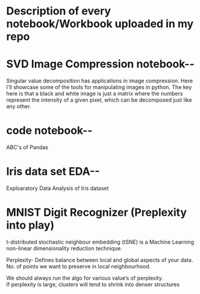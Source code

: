# Description of every notebook/Workbook uploaded in my repo

# SVD Image Compression notebook--
Singular value decomposition has applications in image compression. 
Here I'll showcase some of the tools for manipulating images in python. 
The key here is that a black and white image is just a matrix where the numbers represent the intensity of a given pixel,
which can be decomposed just like any other.

# code notebook--
ABC's of Pandas

# Iris data set EDA--
Exploaratory Data Analysis of Iris dataset

# MNIST Digit Recognizer (Preplexity into play)
t-distributed stochastic neighbour embedding (tSNE) is a Machine Learning non-linear dimensionality reduction technique.

Perplexity- Defines balance between local and global aspects of your data. No. of points we want to preserve in local neighbourhood.

We should always run the algo for various value’s of perplexity.
If perplexity is large, clusters will tend to shrink into denser structures


